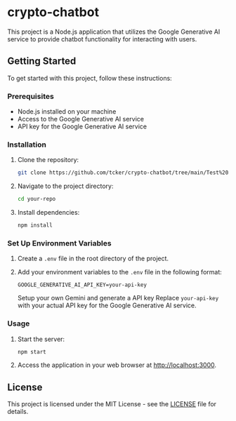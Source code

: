 # crypto-chatbot

This project is a Node.js application that utilizes the Google Generative AI service to provide chatbot functionality for interacting with users.

## Getting Started

To get started with this project, follow these instructions:

### Prerequisites

- Node.js installed on your machine
- Access to the Google Generative AI service
- API key for the Google Generative AI service

### Installation

1. Clone the repository:

   ```bash
   git clone https://github.com/tcker/crypto-chatbot/tree/main/Test%20Ai%20bot
   ```

2. Navigate to the project directory:

   ```bash
   cd your-repo
   ```

3. Install dependencies:

   ```bash
   npm install
   ```

### Set Up Environment Variables

1. Create a `.env` file in the root directory of the project.

2. Add your environment variables to the `.env` file in the following format:

   ```plaintext
   GOOGLE_GENERATIVE_AI_API_KEY=your-api-key
   ```

   Setup your own Gemini and generate a API key
   Replace `your-api-key` with your actual API key for the Google Generative AI service.

### Usage

1. Start the server:

   ```bash
   npm start
   ```

2. Access the application in your web browser at [http://localhost:3000](http://localhost:3000).

## License

This project is licensed under the MIT License - see the [LICENSE](LICENSE) file for details.


